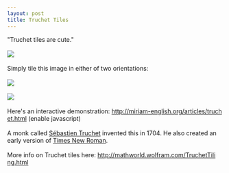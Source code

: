 ```yaml
---
layout: post
title: Truchet Tiles
---
```


<div class="entry-item s2-entrytext">"Truchet tiles are cute."<br/><br/><a href="http://picasaweb.google.com/lh/photo/nKKm8_YH9KXbL1cc6vaLRw?feat=embedwebsite" rel="nofollow"><img src="http://lh4.ggpht.com/_L3XQL9bgmnM/SruhnAw83vI/AAAAAAAAC4E/m7AGW25fQL4/s800/truchet_tiles.png"/></a><br/><br/>Simply tile this image in either of two orientations:<br/><br/><img src="http://lh4.ggpht.com/_L3XQL9bgmnM/SrujpT8TFxI/AAAAAAAAC4c/f0XNLahi4GI/s800/truchet_0.png"/><br/><br/><img src="http://lh4.ggpht.com/_L3XQL9bgmnM/SrujpVhz0rI/AAAAAAAAC4g/LxymLvbKJFw/s800/truchet_1.png"/><br/><br/>Here's an interactive demonstration: <a href="http://miriam-english.org/articles/truchet.html" rel="nofollow">http://miriam-english.org/articles/truch<wbr></wbr>et.html</a> (enable javascript)<br/><br/>A monk called <a href="http://en.wikipedia.org/wiki/Sebastien_Truchet" rel="nofollow">Sébastien Truchet</a> invented this in 1704. He also created an early version of <a href="http://en.wikipedia.org/wiki/Times_New_Roman" rel="nofollow">Times New Roman</a>. <br/><br/>More info on Truchet tiles here: <a href="http://mathworld.wolfram.com/TruchetTiling.html" rel="nofollow">http://mathworld.wolfram.com/TruchetTili<wbr></wbr>ng.html</a></div>